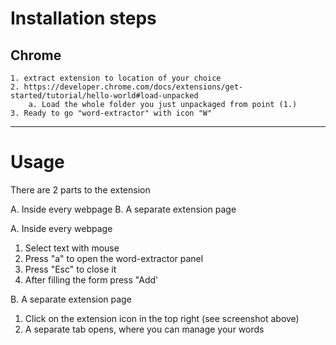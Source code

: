 # Installation steps

## Chrome
    1. extract extension to location of your choice
    2. https://developer.chrome.com/docs/extensions/get-started/tutorial/hello-world#load-unpacked
        a. Load the whole folder you just unpackaged from point (1.)
    3. Ready to go "word-extractor" with icon "W"

--------------------------------------------------------------------------------

# Usage

There are 2 parts to the extension

  A. Inside every webpage
  B. A separate extension page

A. Inside every webpage

  1. Select text with mouse
  2. Press "a" to open the word-extractor panel
  3. Press "Esc" to close it
  4. After filling the form press "Add'


B. A separate extension page

  1. Click on the extension icon in the top right (see screenshot above)
  2. A separate tab opens, where you can manage your words


